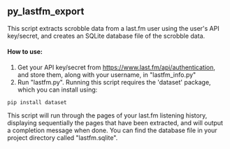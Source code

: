 ## py_lastfm_export

This script extracts scrobble data from a last.fm user using the user's API key/secret, and creates an SQLite database file of the scrobble data.

#### How to use:

1. Get your API key/secret from https://www.last.fm/api/authentication, and store them, along with your username, in "lastfm_info.py"
2. Run "lastfm.py". Running this script requires the 'dataset' package, which you can install using:
```
pip install dataset
```
This script will run through the pages of your last.fm listening history, displaying sequentially the pages that have been extracted, and will output a completion message when done. You can find the database file in your project directory called "lastfm.sqlite".
